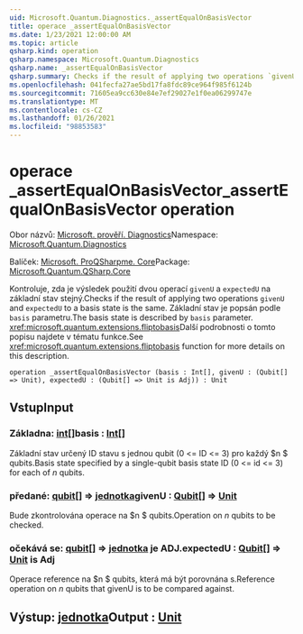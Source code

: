 ```yaml
---
uid: Microsoft.Quantum.Diagnostics._assertEqualOnBasisVector
title: operace _assertEqualOnBasisVector
ms.date: 1/23/2021 12:00:00 AM
ms.topic: article
qsharp.kind: operation
qsharp.namespace: Microsoft.Quantum.Diagnostics
qsharp.name: _assertEqualOnBasisVector
qsharp.summary: Checks if the result of applying two operations `givenU` and `expectedU` to a basis state is the same. The basis state is described by `basis` parameter. See <xref:microsoft.quantum.extensions.fliptobasis> function for more details on this description.
ms.openlocfilehash: 041fecfa27ae5bd17fa8fdc89ce964f985f6124b
ms.sourcegitcommit: 71605ea9cc630e84e7ef29027e1f0ea06299747e
ms.translationtype: MT
ms.contentlocale: cs-CZ
ms.lasthandoff: 01/26/2021
ms.locfileid: "98853583"
---
```

# <a name="_assertequalonbasisvector-operation"></a><span data-ttu-id="50208-102">operace _assertEqualOnBasisVector</span><span class="sxs-lookup"><span data-stu-id="50208-102">_assertEqualOnBasisVector operation</span></span>

<span data-ttu-id="50208-103">Obor názvů: [Microsoft. prověří. Diagnostics](xref:Microsoft.Quantum.Diagnostics)</span><span class="sxs-lookup"><span data-stu-id="50208-103">Namespace: [Microsoft.Quantum.Diagnostics](xref:Microsoft.Quantum.Diagnostics)</span></span>

<span data-ttu-id="50208-104">Balíček: [Microsoft. ProQSharpme. Core](https://nuget.org/packages/Microsoft.Quantum.QSharp.Core)</span><span class="sxs-lookup"><span data-stu-id="50208-104">Package: [Microsoft.Quantum.QSharp.Core](https://nuget.org/packages/Microsoft.Quantum.QSharp.Core)</span></span>


<span data-ttu-id="50208-105">Kontroluje, zda je výsledek použití dvou operací `givenU` a `expectedU` na základní stav stejný.</span><span class="sxs-lookup"><span data-stu-id="50208-105">Checks if the result of applying two operations `givenU` and `expectedU` to a basis state is the same.</span></span> <span data-ttu-id="50208-106">Základní stav je popsán podle `basis` parametru.</span><span class="sxs-lookup"><span data-stu-id="50208-106">The basis state is described by `basis` parameter.</span></span>
<span data-ttu-id="50208-107"><xref:microsoft.quantum.extensions.fliptobasis>Další podrobnosti o tomto popisu najdete v tématu funkce.</span><span class="sxs-lookup"><span data-stu-id="50208-107">See <xref:microsoft.quantum.extensions.fliptobasis> function for more details on this description.</span></span>

```qsharp
operation _assertEqualOnBasisVector (basis : Int[], givenU : (Qubit[] => Unit), expectedU : (Qubit[] => Unit is Adj)) : Unit
```


## <a name="input"></a><span data-ttu-id="50208-108">Vstup</span><span class="sxs-lookup"><span data-stu-id="50208-108">Input</span></span>

### <a name="basis--int"></a><span data-ttu-id="50208-109">Základna: [int](xref:microsoft.quantum.lang-ref.int)[]</span><span class="sxs-lookup"><span data-stu-id="50208-109">basis : [Int](xref:microsoft.quantum.lang-ref.int)[]</span></span>

<span data-ttu-id="50208-110">Základní stav určený ID stavu s jednou qubit (0 <= ID <= 3) pro každý $n $ qubits.</span><span class="sxs-lookup"><span data-stu-id="50208-110">Basis state specified by a single-qubit basis state ID (0 <= id <= 3) for each of $n$ qubits.</span></span>


### <a name="givenu--qubit--unit"></a><span data-ttu-id="50208-111">předané: [qubit](xref:microsoft.quantum.lang-ref.qubit)[] => [jednotka](xref:microsoft.quantum.lang-ref.unit)</span><span class="sxs-lookup"><span data-stu-id="50208-111">givenU : [Qubit](xref:microsoft.quantum.lang-ref.qubit)[] => [Unit](xref:microsoft.quantum.lang-ref.unit)</span></span> 

<span data-ttu-id="50208-112">Bude zkontrolována operace na $n $ qubits.</span><span class="sxs-lookup"><span data-stu-id="50208-112">Operation on $n$ qubits to be checked.</span></span>


### <a name="expectedu--qubit--unit--is-adj"></a><span data-ttu-id="50208-113">očekává se: [qubit](xref:microsoft.quantum.lang-ref.qubit)[] => [jednotka](xref:microsoft.quantum.lang-ref.unit)  je ADJ.</span><span class="sxs-lookup"><span data-stu-id="50208-113">expectedU : [Qubit](xref:microsoft.quantum.lang-ref.qubit)[] => [Unit](xref:microsoft.quantum.lang-ref.unit)  is Adj</span></span>

<span data-ttu-id="50208-114">Operace reference na $n $ qubits, která má být porovnána s.</span><span class="sxs-lookup"><span data-stu-id="50208-114">Reference operation on $n$ qubits that givenU is to be compared against.</span></span>



## <a name="output--unit"></a><span data-ttu-id="50208-115">Výstup: [jednotka](xref:microsoft.quantum.lang-ref.unit)</span><span class="sxs-lookup"><span data-stu-id="50208-115">Output : [Unit](xref:microsoft.quantum.lang-ref.unit)</span></span>

